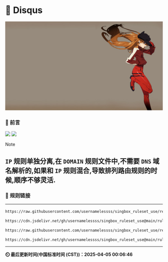 
# 🧸 Disqus
![](https://raw.githubusercontent.com/usernamelessss/picture-bed/main/images/202504042256831.jpg)
### 📣 前言
![](https://shields.io/badge/-移除重复规则-ff69b4) ![](https://shields.io/badge/-IP&nbsp;规则单独存放不与&nbsp;DOMAIN&nbsp;等混合-green)
> [!NOTE]
**`IP` 规则单独分离,在 `DOMAIN` 规则文件中,不需要 `DNS` 域名解析的,如果和 `IP` 规则混合,导致排列路由规则的时候,顺序不够灵活.**
---

###  🔗 规则链接
---

```url
https://raw.githubusercontent.com/usernamelessss/singbox_ruleset_use/refs/heads/main/rule/Disqus/Disqus_No_IP.json
```

```url
https://cdn.jsdelivr.net/gh/usernamelessss/singbox_ruleset_use@main/rule/Disqus/Disqus_No_IP.json
```

```url
https://raw.githubusercontent.com/usernamelessss/singbox_ruleset_use/refs/heads/main/rule/Disqus/Disqus_No_IP.srs
```

```url
https://cdn.jsdelivr.net/gh/usernamelessss/singbox_ruleset_use@main/rule/Disqus/Disqus_No_IP.srs
```

---
**⏲️ 最后更新时间(中国标准时间 (CST))：2025-04-05 00:06:46**